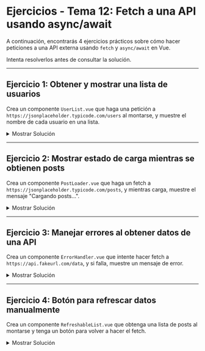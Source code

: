 # **Ejercicios - Tema 12: Fetch a una API usando async/await**

A continuación, encontrarás 4 ejercicios prácticos sobre cómo hacer peticiones a una API externa usando `fetch` y `async/await` en Vue.

Intenta resolverlos antes de consultar la solución.

---

## **Ejercicio 1: Obtener y mostrar una lista de usuarios**

Crea un componente `UserList.vue` que haga una petición a `https://jsonplaceholder.typicode.com/users` al montarse, y muestre el nombre de cada usuario en una lista.

<details><summary>Mostrar Solución</summary>

`UserList.vue`

```vue
<script setup>
import { ref, onMounted } from "vue";

const users = ref([]);

async function fetchUsers() {
  const response = await fetch("https://jsonplaceholder.typicode.com/users");
  users.value = await response.json();
}

onMounted(() => {
  fetchUsers();
});
</script>

<template>
  <ul>
    <li v-for="user in users" :key="user.id">{{ user.name }}</li>
  </ul>
</template>

<style scoped>
ul {
  padding: 0;
  list-style: none;
}
</style>
```

</details>

---

## **Ejercicio 2: Mostrar estado de carga mientras se obtienen posts**

Crea un componente `PostLoader.vue` que haga un fetch a `https://jsonplaceholder.typicode.com/posts`, y mientras carga, muestre el mensaje "Cargando posts...".

<details><summary>Mostrar Solución</summary>

`PostLoader.vue`

```vue
<script setup>
import { ref, onMounted } from "vue";

const posts = ref([]);
const isLoading = ref(true);

async function fetchPosts() {
  const response = await fetch("https://jsonplaceholder.typicode.com/posts");
  posts.value = await response.json();
  isLoading.value = false;
}

onMounted(fetchPosts);
</script>

<template>
  <div>
    <p v-if="isLoading">Cargando posts...</p>
    <ul v-else>
      <li v-for="post in posts" :key="post.id">{{ post.title }}</li>
    </ul>
  </div>
</template>

<style scoped>
ul {
  padding: 0;
  list-style: none;
}
</style>
```

</details>

---

## **Ejercicio 3: Manejar errores al obtener datos de una API**

Crea un componente `ErrorHandler.vue` que intente hacer fetch a `https://api.fakeurl.com/data`, y si falla, muestre un mensaje de error.

<details><summary>Mostrar Solución</summary>

`ErrorHandler.vue`

```vue
<script setup>
import { ref, onMounted } from "vue";

const data = ref(null);
const error = ref(null);

async function fetchData() {
  try {
    const response = await fetch("https://api.fakeurl.com/data");
    if (!response.ok) {
      throw new Error("Error al cargar los datos");
    }
    data.value = await response.json();
  } catch (err) {
    error.value = err.message;
  }
}

onMounted(fetchData);
</script>

<template>
  <div>
    <p v-if="error" class="error">{{ error }}</p>
    <p v-else-if="data">Datos cargados correctamente</p>
  </div>
</template>

<style scoped>
.error {
  color: red;
}
</style>
```

</details>

---

## **Ejercicio 4: Botón para refrescar datos manualmente**

Crea un componente `RefreshableList.vue` que obtenga una lista de posts al montarse y tenga un botón para volver a hacer el fetch.

<details><summary>Mostrar Solución</summary>

`RefreshableList.vue`

```vue
<script setup>
import { ref, onMounted } from "vue";

const posts = ref([]);

async function fetchPosts() {
  const response = await fetch(
    "https://jsonplaceholder.typicode.com/posts?_limit=5",
  );
  posts.value = await response.json();
}

onMounted(fetchPosts);
</script>

<template>
  <div>
    <button @click="fetchPosts">Refrescar</button>
    <ul>
      <li v-for="post in posts" :key="post.id">{{ post.title }}</li>
    </ul>
  </div>
</template>

<style scoped>
button {
  margin-bottom: 10px;
}
</style>
```

</details>
